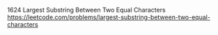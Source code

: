 1624 Largest Substring Between Two Equal Characters https://leetcode.com/problems/largest-substring-between-two-equal-characters